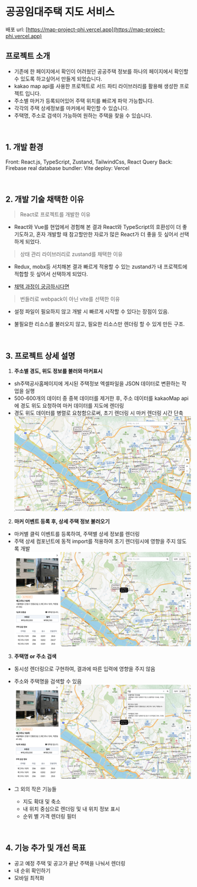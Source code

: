 # 공공임대주택 지도 서비스

배포 url: <a href="https://map-project-phi.vercel.app">[https://map-project-phi.vercel.app](https://map-project-phi.vercel.app)</a>
<br/>

## 프로젝트 소개

- 기존에 한 페이지에서 확인이 어려웠던 공공주택 정보를
  하나의 페이지에서 확인할 수 있도록 하고싶어서 만들게 되었습니다.
- kakao map api를 사용한 프로젝트로 서드 파티 라이브러리를 활용해 생성한 프로젝트 입니다.
- 주소별 마커가 등록되어있어 주택 위치를 빠르게 파악 가능합니다.
- 각각의 주택 상세정보를 마커에서 확인할 수 있습니다.
- 주택명, 주소로 검색이 가능하여 원하는 주택을 찾을 수 있습니다.

<br/>

## 1. 개발 환경

Front: React.js, TypeScript, Zustand, TailwindCss, React Query
Back: Firebase real database
bundler: Vite
deploy: Vercel

  <br/>

## 2. 개발 기술 채택한 이유

> React로 프로젝트를 개발한 이유

- React와 Vue를 현업에서 경험해 본 결과 React와 TypeScript의 호환성이 더 좋기도하고, 혼자 개발할 때 참고할만한 자료가 많은 React가 더 좋을 듯 싶어서 선택하게 되었다.

> 상태 관리 라이브러리로 zustand를 채택한 이유

- Redux, mobx등 서치해본 결과 빠르게 적용할 수 있는 zustand가 내 프로젝트에 적합할 듯 싶어서 선택하게 되었다.

- <a href="https://ember-fontina-aa1.notion.site/React-c59b06c4c09341778ccc521ff2a05142" target="_blank">채택 과정이 궁금하시다면</a>

> 번들러로 webpack이 아닌 vite를 선택한 이유

- 설정 파일이 필요하지 않고 개발 시 빠르게 시작할 수 있다는 장점이 있음.
- 불필요한 리소스를 불러오지 않고, 필요한 리소스만 렌더링 할 수 있게 만든 구조.

  <br/>

## 3. 프로젝트 상세 설명

1. <b>주소별 경도, 위도 정보를 불러와 마커표시</b>

- sh주택공사홈페이지에 게시된 주택정보 엑셀파일을 JSON 데이터로 변환하는 작업을 실행
- 500-600개의 데이터 중 중복 데이터를 제거한 후, 주소 데이터를 kakaoMap api에 경도 위도 요청하여 마커 데이터를 지도에 렌더링
- 경도 위도 데이터를 병렬로 요청함으로써, 초기 렌더링 시 마커 렌더링 시간 단축
  ![alt text](readme/img/image.png)

2. <b>마커 이벤트 등록 후, 상세 주택 정보 불러오기</b>

- 마커별 클릭 이벤트를 등록하여, 주택별 상세 정보를 렌더링
- 주택 상세 컴포넌트에 동적 import를 적용하여 초기 렌더링시에 영향을 주지 않도록 개발
  ![alt text](readme/img/image-2.png)

3. <b>주택명 or 주소 검색</b>

- 동시성 렌더링으로 구현하여, 결과에 따른 입력에 영향을 주지 않음
- 주소와 주택명을 검색할 수 있음
  ![alt text](readme/img/image-1.png)

- 그 외의 작은 기능들

  - 지도 확대 및 축소
  - 내 위치 중심으로 렌더링 및 내 위치 정보 표시
  - 순위 별 가격 렌더링 필터

<br/>

## 4. 기능 추가 및 개선 목표

- 공고 예정 주택 및 공고가 끝난 주택을 나눠서 렌더링
- 내 순위 확인하기
- 모바일 최적화

